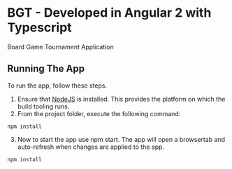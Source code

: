 # BGT - Developed in Angular 2 with Typescript
Board Game Tournament Application


## Running The App

To run the app, follow these steps.

1. Ensure that [NodeJS](http://nodejs.org/) is installed. This provides the platform on which the build tooling runs.
2. From the project folder, execute the following command:

```shell
npm install
```
3. Now to start the app use npm start. The app will open a browsertab and auto-refresh when changes are applied to the app.

```shell
npm install
```
